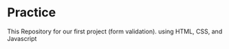 # Practice
This Repository for our first project (form validation).
using HTML, CSS, and Javascript
